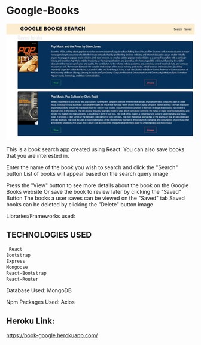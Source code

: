# Google-Books

![Alt Text](https://github.com/etabdi/Google-Books/blob/master/client/public/bookgoogle2.JPG)
      
      


This is a book search app created using React. You can also save books that you are interested in.

Enter the name of the book you wish to search and click the "Search" button
List of books will appear based on the search query
image

Press the "View" button to see more details about the book on the Google Books website
Or save the book to review later by clicking the "Saved" Button
The books a user saves can be viewed on the "Saved" tab
Saved books can be deleted by clicking the "Delete" button
image

Libraries/Frameworks used:




 ## TECHNOLOGIES USED
     React
    Bootstrap
    Express
    Mongoose
    React-Bootstrap
    React-Router
Database Used:
           MongoDB
           
           
Npm Packages Used:
          Axios

 
    
## Heroku Link:
 https://book-google.herokuapp.com/
